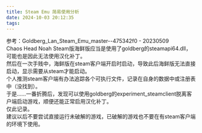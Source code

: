 ```yaml
---
title: Steam Emu 简易使用分析
date: 2024-10-03 20:12:35
tags:
---
```

参考：Goldberg_Lan_Steam_Emu_master--475342f0 - 20230509  
Chaos Head Noah Steam版海鲜版应当是使用了goldberg的steamapi64.dll，可能也是因此无法使用汉化补丁。  
然后在一次手贱中，海鲜版在steam客户端开启时启动，导致此后海鲜版无法直接启动，显示需要从steam才能启动。  
个人推测steam客户端有办法追踪各个可执行文件，记录在自身的数据中或注册表中（没找到）。  
于是……一番折腾后，发现可以使用goldberg的experiment_steamclient脱离客户端启动游戏，顺便还能正常启用汉化补丁。  
仅此记录。  
建议以后不要尝试直接运行未破解的游戏，已破解的游戏也不要在有steam客户端的环境下使用。  
